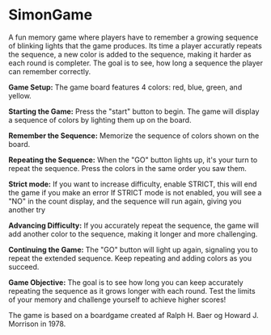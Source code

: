 # SimonGame


A fun memory game where players have to remember a growing sequence of blinking lights that the game produces. 
Its time a player accuratly repeats the sequence, a new color is added to the sequence, making it harder as each round is completer. 
The goal is to see, how long a sequence the player can remember correctly. 

**Game Setup:** The game board features 4 colors: red, blue, green, and yellow.

**Starting the Game:** Press the "start" button to begin. The game will display a sequence of colors by lighting them up on the board.

**Remember the Sequence:** Memorize the sequence of colors shown on the board.

**Repeating the Sequence:** When the "GO" button lights up, it's your turn to repeat the sequence. Press the colors in the same order you saw them.

**Strict mode:** If you want to increase difficulty, enable STRICT, this will end the game if you make an error 
If STRICT mode is not enabled, you will see a "NO" in the count display, and the sequence will run again, giving you another try


**Advancing Difficulty:** If you accurately repeat the sequence, the game will add another color to the sequence, making it longer and more challenging.

**Continuing the Game:** The "GO" button will light up again, signaling you to repeat the extended sequence. Keep repeating and adding colors as you succeed.

**Game Objective:** The goal is to see how long you can keep accurately repeating the sequence as it grows longer with each round. Test the limits of your memory and challenge yourself to achieve higher scores!

The game is based on a boardgame created af Ralph H. Baer og Howard J. Morrison in 1978. 
